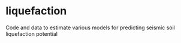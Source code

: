 # liquefaction
Code and data to estimate various models for predicting seismic soil liquefaction potential
